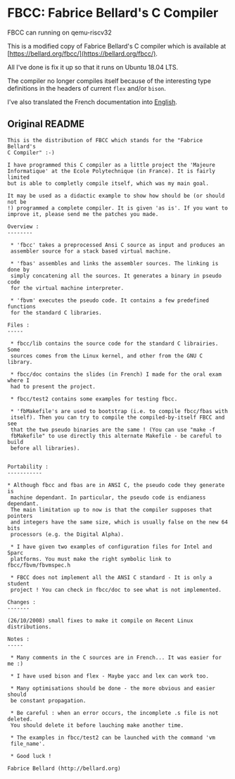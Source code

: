 # FBCC: Fabrice Bellard's C Compiler

FBCC can running on qemu-riscv32

This is a modified copy of Fabrice Bellard's C compiler which is available
at [https://bellard.org/fbcc/](https://bellard.org/fbcc/). 

All I've done is fix it up so that it runs on Ubuntu 18.04 LTS.

The compiler no longer compiles itself because of the interesting
type definitions in the headers of current `flex` and/or `bison`.

I've also translated the French documentation into [English](doc/fbcc.md).


## Original README

```
This is the distribution of FBCC which stands for the "Fabrice Bellard's
C Compiler" :-)

I have programmed this C compiler as a little project the 'Majeure
Informatique' at the Ecole Polytechnique (in France). It is fairly limited
but is able to completly compile itself, which was my main goal.

It may be used as a didactic example to show how should be (or should not be
!) programmed a complete compiler. It is given 'as is'. If you want to
improve it, please send me the patches you made.

Overview :
--------

 * 'fbcc' takes a preprocessed Ansi C source as input and produces an
 assembler source for a stack based virtual machine.

 * 'fbas' assembles and links the assembler sources. The linking is done by
 simply concatening all the sources. It generates a binary in pseudo code
 for the virtual machine interpreter.

 * 'fbvm' executes the pseudo code. It contains a few predefined functions
 for the standard C libraries.
 
Files :
-----

 * fbcc/lib contains the source code for the standard C librairies. Some
 sources comes from the Linux kernel, and other from the GNU C library.

 * fbcc/doc contains the slides (in French) I made for the oral exam where I
 had to present the project.

 * fbcc/test2 contains some examples for testing fbcc.

 * 'fbMakefile's are used to bootstrap (i.e. to compile fbcc/fbas with
 itself). Then you can try to compile the compiled-by-itself FBCC and see
 that the two pseudo binaries are the same ! (You can use "make -f
 fbMakefile" to use directly this alternate Makefile - be careful to build
 before all libraries).


Portability :
-----------

* Although fbcc and fbas are in ANSI C, the pseudo code they generate is
 machine dependant. In particular, the pseudo code is endianess dependant.
 The main limitation up to now is that the compiler supposes that pointers
 and integers have the same size, which is usually false on the new 64 bits
 processors (e.g. the Digital Alpha).

 * I have given two examples of configuration files for Intel and Sparc
 platforms. You must make the right symbolic link to fbcc/fbvm/fbvmspec.h

 * FBCC does not implement all the ANSI C standard - It is only a student
 project ! You can check in fbcc/doc to see what is not implemented.

Changes :
-------

(26/10/2008) small fixes to make it compile on Recent Linux distributions.
 
Notes :
-----

 * Many comments in the C sources are in French... It was easier for me :)

 * I have used bison and flex - Maybe yacc and lex can work too.
 
 * Many optimisations should be done - the more obvious and easier should
 be constant propagation.

 * Be careful : when an error occurs, the incomplete .s file is not deleted.
 You should delete it before lauching make another time.

 * The examples in fbcc/test2 can be launched with the command 'vm
 file_name'.

 * Good luck !

Fabrice Bellard (http://bellard.org)
```
